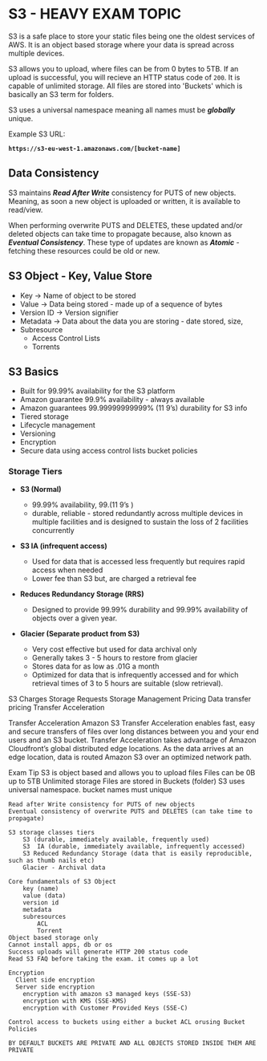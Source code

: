 # S3 - HEAVY EXAM TOPIC

S3 is a safe place to store your static files being one the oldest services of AWS. It is an object based storage where your data is spread across multiple devices.

S3 allows you to upload, where files can be from 0 bytes to 5TB. If an upload is successful, you will recieve an HTTP status code of `200`.
It is capable of unlimited storage. All files are stored into 'Buckets' which is basically an S3 term for folders.

S3 uses a universal namespace meaning all names must be **_globally_** unique.

Example S3 URL:

**`https://s3-eu-west-1.amazonaws.com/[bucket-name]`**

## Data Consistency

S3 maintains **_Read After Write_** consistency for PUTS of new objects. Meaning, as soon a new object is uploaded or written, it is available to read/view.

When performing overwrite PUTS and DELETES, these updated and/or deleted objects can take time to propagate because, also known as **_Eventual Consistency_**. These type of updates are known as **_Atomic_** - fetching these resources could be old or new.

## S3 Object - Key, Value Store

- Key -> Name of object to be stored
- Value -> Data being stored - made up of a sequence of bytes
- Version ID -> Version signifier
- Metadata -> Data about the data you are storing - date stored, size, 
- Subresource
    - Access Control Lists
    - Torrents

## S3 Basics 

- Built for 99.99% availability for the S3 platform
- Amazon guarantee 99.9% availability - always available
- Amazon guarantees 99.99999999999% (11 9’s) durability for S3 info
- Tiered storage
- Lifecycle management
- Versioning
- Encryption
- Secure data using access control lists bucket policies

### Storage Tiers 

- **S3 (Normal)**
	- 99.99% availability, 99.(11 9’s )
	- durable, reliable - stored redundantly across multiple devices in multiple facilities and is designed to sustain the loss of 2 facilities concurrently

- **S3 IA (infrequent access)**
	- Used for data that is accessed less frequently but requires rapid access when needed
	- Lower fee than S3 but, are charged a retrieval fee

- **Reduces Redundancy Storage (RRS)** 
	- Designed to provide 99.99% durability and 99.99% availability of objects over a given year.

- **Glacier (Separate product from S3)**
	- Very cost effective but used for data archival only
	- Generally takes 3 - 5 hours to restore from glacier
    - Stores data for as low as .01G a month
    - Optimized for data that is infrequently accessed and for which retrieval times of 3 to 5 hours are suitable (slow retrieval).

S3 Charges
    Storage
    Requests
    Storage Management Pricing
    Data transfer pricing
    Transfer Acceleration

Transfer Acceleration
    Amazon S3 Transfer Acceleration enables fast, easy and secure transfers of files over long
distances between you and your end users and an S3 bucket. Transfer Acceleration takes
advantage of Amazon Cloudfront’s global distributed edge locations. As the data arrives at an edge location, data is routed Amazon S3 over an optimized network path.

Exam Tip
    S3 is object based and allows you to upload files
    Files can be 0B up to 5TB
    Unlimited storage
    Files are stored in Buckets (folder)
    S3 uses universal namespace. bucket names must unique

    Read after Write consistency for PUTS of new objects
    Eventual consistency of overwrite PUTS and DELETES (can take time to propagate)
    
    S3 storage classes tiers
        S3 (durable, immediately available, frequently used)
        S3  IA (durable, immediately available, infrequently accessed)
        S3 Reduced Redundancy Storage (data that is easily reproducible, such as thumb nails etc)
        Glacier - Archival data

    Core fundamentals of S3 Object
        key (name)
        value (data)
        version id
        metadata 
        subresources
            ACL 
            Torrent
    Object based storage only
    Cannot install apps, db or os
    Success uploads will generate HTTP 200 status code
    Read S3 FAQ before taking the exam. it comes up a lot
    
    Encryption
      Client side encryption
      Server side encryption
        encryption with amazon s3 managed keys (SSE-S3)
        encryption with KMS (SSE-KMS)
        encryption with Customer Provided Keys (SSE-C)
    
    Control access to buckets using either a bucket ACL orusing Bucket Policies

    BY DEFAULT BUCKETS ARE PRIVATE AND ALL OBJECTS STORED INSIDE THEM ARE PRIVATE